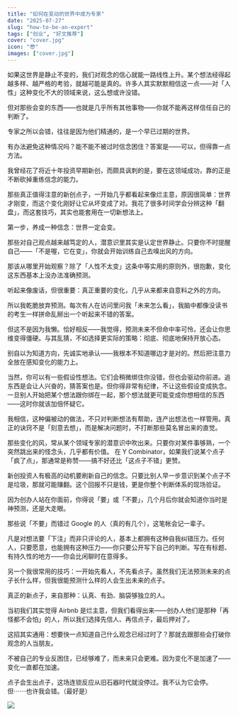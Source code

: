 ```yaml
---
title: "如何在变动的世界中成为专家"
date: "2025-07-27"
slug: "how-to-be-an-expert"
tags: ["创业", "好文推荐"]
cover: "cover.jpg"
icon: "😎"
images: ["cover.jpg"]
---
```

如果这世界是静止不变的，我们对观念的信心就能一路线性上升。某个想法经得起越多样、越严格的考验，就越可能是真的。许多人其实默默相信这一点——对「人性」这种变化不大的领域来说，这么想或许没错。



但对那些会变的东西——也就是几乎所有其他事物——你就不能再这样信任自己的判断了。



专家之所以会错，往往是因为他们精通的，是一个早已过期的世界。



有办法避免这种情况吗？能不能不被过时信念困住？答案是——可以，但得靠一点方法。



我曾经花了将近十年投资早期新创，而颇具讽刺的是，要在这领域成功，靠的正是不断砍掉重练信念的能力。



那些真正值得注意的新创点子，一开始几乎都看起来像烂主意，原因很简单：世界才刚变，而这个变化刚好让它从坏变成了对。我花了很多时间学会分辨这种「翻盘」，而这套技巧，其实也能套用在一切新想法上。



第一步，养成一种信念：世界一定会变。



那些对自己观点越来越笃定的人，潜意识里其实是认定世界静止。只要你不时提醒自己——「不是喔，它在变」，你就会开始训练自己去嗅出风的方向。



那该从哪里开始观察？除了「人性不太变」这条中等实用的原则外，很抱歉，变化这东西基本上没办法准确预测。



听起来像废话，但很重要：真正重要的变化，几乎从来都来自意料之外的方向。



所以我乾脆放弃预测。每次有人在访问里问我「未来怎么看」，我脑中都像没读书的考生一样拼命乱掰出一个听起来不错的答案。



但这不是因为我懒。恰好相反——我觉得，预测未来不但命中率可怜，还会让你思维变得僵硬。与其乱猜，不如选择更实际的策略：彻底、彻底地保持开放心态。



别自以为知道方向，先诚实地承认——我根本不知道哪边才是对的。然后把注意力全放在感知变化的能力上。



当然，你可以有一些假设性想法。它们会稍微绑住你没错，但也会驱动你前进。追东西是会让人兴奋的，猜答案也是。但你得非常有纪律，不让这些假设变成执念。
一旦别人开始把某个想法跟你绑在一起，那个想法就更可能变成你想相信的东西——这时你就该加倍怀疑它。



我相信，这种偏被动的做法，不只对判断想法有帮助，连产出想法也一样管用。真正的诀窍不是「刻意去想」，而是解决问题时，不打断那些莫名冒出来的直觉。



那些变化的风，常从某个领域专家的潜意识中吹出来。只要你对某件事够熟，一个突然跳出来的怪念头，几乎都有价值。
在 Y Combinator，如果我们说某个点子「疯了点」，那通常是称赞——搞不好还比「这点子不错」更赞。



新创投资人有极高的动机要刷新自己的信念。只要比别人早一步意识到某个点子不是垃圾，那就可能赚翻。这个回报不只是钱，更是你整个判断体系的现场验证。



因为创办人站在你面前，你得说「要」或「不要」，几个月后你就会知道你当时是神预测，还是大走眼。



那些说「不要」而错过 Google 的人（真的有几个），这笔帐会记一辈子。



凡是对想法要「下注」而非只评论的人，基本上都拥有这种自我纠错压力。任何人，只要愿意，也能拥有这种压力——你只要公开写下自己的判断。写在有标题、有持久性的地方——你会比闲聊时在意得多。



另一个我很常用的技巧：一开始先看人，不先看点子。虽然我们无法预测未来的点子长什么样，但我很能预测什么样的人会生出未来的点子。



真正的新点子，来自那种：认真、有劲、脑袋够独立的人。



当初我们其实觉得 Airbnb 是烂主意，但我们看得出来——创办人他们是那种「再怪都不会怕」的人，所以我们选择先信人、再信点子，最后押对了。



这招其实通用：想要快一点知道自己什么观念已经过时了？那就去跟那些会打破你观念的人当朋友。



不被自己的专业反困住，已经够难了，而未来只会更难。因为变化不是加速了——变化一直都在加速。



点子会生出点子，这场连锁反应从旧石器时代就没停过。我不认为它会停。
但⋯⋯也许我会错。（最好是）




![](https://prod-files-secure.s3.us-west-2.amazonaws.com/112d0858-5090-4d34-a606-b75eb8d65fd2/46476355-9cf3-4e99-9b7a-3531bc426380/1000202064.png?X-Amz-Algorithm=AWS4-HMAC-SHA256&X-Amz-Content-Sha256=UNSIGNED-PAYLOAD&X-Amz-Credential=ASIAZI2LB46637RTU347%2F20250822%2Fus-west-2%2Fs3%2Faws4_request&X-Amz-Date=20250822T173222Z&X-Amz-Expires=3600&X-Amz-Security-Token=IQoJb3JpZ2luX2VjEMH%2F%2F%2F%2F%2F%2F%2F%2F%2F%2FwEaCXVzLXdlc3QtMiJHMEUCIQCilN6sRAHwThJ8rcaHY2Pre68OtfWfyzuRAQPh3FaVUQIgYB8g9ybYyLwDEY2I5KCtDntUxf1oAmgMpqqDxxPSyQQq%2FwMIGhAAGgw2Mzc0MjMxODM4MDUiDNI9FWx6oOQW6jf9jyrcA57q6Ap%2BYHWmIe64Ll1AzKdThAqoj%2BF162uCPT%2FRVjN2Yi%2FpkfFeb%2Bo4LMTeJntTDJj%2BDoVNeFCripbvrJjvBu2lOrxVbLGJ6tPnq9dN%2Bq8EEbl1OqjZ85ruyuA2gIgdsp3B4%2FEyOCqgEVZbzasmqSnqG5OQ%2B3IX3NJNgIl0LIxWApzFVS0wDXANymDWHIhGRttA%2Fcd9y0%2FuFlvHVH%2Fh3Bu7kWkXeWpt9igylxJXS5Tv7dS%2BUj7fcgLqy%2FR8%2B5f6ms8kvqmptGgp9lQeHDIC%2BepKZzv6TeMAcSMwyM596tCILM1HCkcVBad%2FMHw0wVKuR8D9Kr9MXQFAefgTmULZmUSAn7L1ISVNdUT7%2BA86iugC1PKH3wtDM5m1W7sZckURqHhcdiUERFItY3NyQBCTinTDNCswJxAZtgEFh2vKb5lSgDRK%2BSvWscBp%2FY%2FYXbcDTy5%2FZ8Hitvu3l14bFad6AxPkaC1xSNLpsYzuZArZ9UR%2FiWmUPcrOMCWbeKZW6gqOHZ5XK295QugCerKHJBO1Pgwcsw%2B7b2AQdQCCHMxpySvDFKxEBLL367YNJLOZrZ6EhqGbvYuFH4EaNH%2BzVQmz6aFAa4CwLxLNtStaWyPKDyoAWIWEatvM9TOKFUnOMJjFosUGOqUBUV4kYrEA8FbnBpV0hMSykKVhdl7Un0UQH%2FfKAzYKpQQPz4ZfrMgWGUEVNPv5gld7RIJ0h95mQ1B3uFoxL2z9Yi1qONvOyCms4Bw2l5a3KYQoKRluc%2BN3vdpr%2BFQH8kUQOSjXjpUV59GI%2B80NRGW3LJM6qG%2Bajn1tKno9Ay8%2BrAJktOm31afHqXb4IYKaSgiYR0tiRHyZWlkLQ6KO7kJcCYMvXyCB&X-Amz-Signature=195babe3f4574395b33c64a3d9373160730f81fef7f46832e1305a371870dfe2&X-Amz-SignedHeaders=host&x-amz-checksum-mode=ENABLED&x-id=GetObject)

